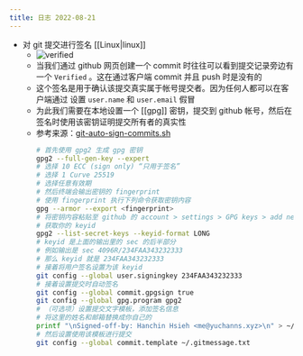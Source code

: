 ```yaml
---
title: 日志 2022-08-21
---
```


* 对 git 提交进行签名 [[Linux|linux]]
    * ![verified](https://user-images.githubusercontent.com/25029451/185761203-7b5dc96a-087a-49b2-b366-6dbef527d2e0.png)
    * 当我们通过 github 网页创建一个 commit 时往往可以看到提交记录旁边有一个
      `Verified` 。这在通过客户端 commit 并且 push 时是没有的
    * 这个签名是用于确认该提交真实属于帐号提交者。因为任何人都可以在客户端通过
      设置 `user.name` 和 `user.email` 假冒
    * 为此我们需要在本地设置一个 [[gpg]] 密钥，提交到 github
      帐号，然后在签名时使用该密钥证明提交所有者的真实性
    * 参考来源：[git-auto-sign-commits.sh](https://gist.github.com/StevenACoffman/edb11af46045d3a435f2ad3d019c6988)
        ```bash
        # 首先使用 gpg2 生成 gpg 密钥
        gpg2 --full-gen-key --expert
        # 选择 10 ECC (sign only) “只用于签名”
        # 选择 1 Curve 25519
        # 选择任意有效期
        # 然后终端会输出密钥的 fingerprint
        # 使用 fingerprint 执行下列命令获取密钥内容
        gpg --armor --export <fingerprint>
        # 将密钥内容粘贴至 github 的 account > settings > GPG keys > add new key.
        # 获取你的 keyid
        gpg2 --list-secret-keys --keyid-format LONG
        # keyid 是上面的输出里的 sec 的后半部分
        # 例如输出是 sec 4096R/234FAA343232333
        # 那么 keyid 就是 234FAA343232333
        # 接着将用户签名设置为该 keyid
        git config --global user.signingkey 234FAA343232333
        # 接着设置提交时自动签名
        git config --global commit.gpgsign true
        git config --global gpg.program gpg2
        # （可选项）设置提交文字模板，添加签名信息
        # 将这里的姓名和邮箱替换成你自己的
        printf "\nSigned-off-by: Hanchin Hsieh <me@yuchanns.xyz>\n" > ~/.gitmessage.txt
        # 然后设置使用该模板进行提交
        git config --global commit.template ~/.gitmessage.txt
        ```
